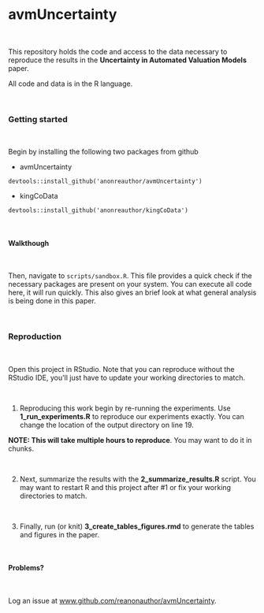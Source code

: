 # avmUncertainty

&nbsp; 

This repository holds the code and access to the data necessary to reproduce the results in the **Uncertainty in Automated Valuation Models** paper.

All code and data is in the R language.

&nbsp; 

### Getting started

&nbsp; 

Begin by installing the following two packages from github

* avmUncertainty

`devtools::install_github('anonreauthor/avmUncertainty')`

* kingCoData

`devtools::install_github('anonreauthor/kingCoData')`

&nbsp; 

#### Walkthough

&nbsp; 

Then, navigate to `scripts/sandbox.R`. This file provides a quick check if the necessary packages are present on your system.  You can execute all code here, it will run quickly.  This also gives an brief look at what general analysis is being done in this paper.

&nbsp; 

### Reproduction

&nbsp; 

Open this project in RStudio. Note that you can reproduce without the RStudio IDE, you'll just have to update your working directories to match.  

&nbsp; 

1. Reproducing this work begin by re-running the experiments. Use **1_run_experiments.R** to reproduce our experiments exactly.  You can change the location of the output directory on line 19.

**NOTE: This will take multiple hours to reproduce**.  You may want to do it in chunks.  

&nbsp; 

2. Next, summarize the results with the **2_summarize_results.R** script.  You may want to restart R and this project after #1 or fix your working directories to match.  

&nbsp; 

3. Finally, run (or knit) **3_create_tables_figures.rmd** to generate the tables and figures in the paper. 

&nbsp; 

#### Problems?

&nbsp; 

Log an issue at www.github.com/reanonauthor/avmUncertainty.



